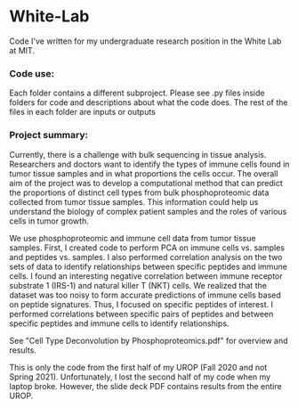 # White-Lab
Code I've written for my undergraduate research position in the White Lab at MIT.

### Code use:
Each folder contains a different subproject.
Please see .py files inside folders for code and descriptions about what the code does.
The rest of the files in each folder are inputs or outputs

### Project summary:
Currently, there is a challenge with bulk sequencing in tissue analysis. Researchers and doctors want to identify the types of immune cells found in tumor tissue samples and in what proportions the cells occur. The overall aim of the project was to develop a computational method that can predict the proportions of distinct cell types from bulk phosphoproteomic data collected from tumor tissue samples. This information could help us understand the biology of complex patient samples and the roles of various cells in tumor growth.

We use phosphoproteomic and immune cell data from tumor tissue samples. First, I created code to perform PCA on immune cells vs. samples and peptides vs. samples. I also performed correlation analysis on the two sets of data to identify relationships between specific peptides and immune cells. I found an interesting negative correlation between immune receptor substrate 1 (IRS-1) and natural killer T (NKT) cells. We realized that the dataset was too noisy to form accurate predictions of immune cells based on peptide signatures. Thus, I focused on specific peptides of interest. I performed correlations between specific pairs of peptides and between specific peptides and immune cells to identify relationships.

See "Cell Type Deconvolution by Phosphoproteomics.pdf" for overview and results.

This is only the code from the first half of my UROP (Fall 2020 and not Spring 2021).
Unfortunately, I lost the second half of my code when my laptop broke. However, the slide deck PDF contains results from the entire UROP.
